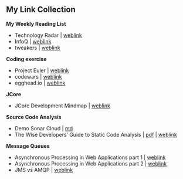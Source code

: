 ## My Link Collection

**My Weekly Reading List**
- Technology Radar | [weblink](https://www.thoughtworks.com/radar)
- InfoQ | [weblink](https://www.infoq.com/)
- tweakers | [weblink](https://tweakers.net/)

**Coding exercise**
- Project Euler | [weblink](https://projecteuler.net/)
- codewars | [weblink](https://www.codewars.com/)
- egghead.io | [weblink](https://egghead.io/)

**JCore**
- JCore Development Mindmap | [weblink](https://www.mindmeister.com/801209030?t=RGZ2iJrY0k)

**Source Code Analysis**
- Demo Sonar Cloud | [md](files/demo-sonar-cloud.md)
- The Wise Developers’ Guide to Static Code Analysis | [pdf](files/the-wise-developers-guide-to-static-code-analysis.pdf) | [weblink](https://zeroturnaround.com/rebellabs/developers-guide-static-code-analysis-findbugs-checkstyle-pmd-coverity-sonarqube/)

**Message Queues**  
- Asynchronous Processing in Web Applications part 1 | [weblink](https://blog.codepath.com/2012/11/15/asynchronous-processing-in-web-applications-part-1-a-database-is-not-a-queue/)
- Asynchronous Processing in Web Applications part 2 | [weblink](http://blog.codepath.com/2013/01/06/asynchronous-processing-in-web-applications-part-2-developers-need-to-understand-message-queues/)
- JMS vs AMQP | [weblink](https://www.linkedin.com/pulse/jms-vs-amqp-eran-shaham/)



